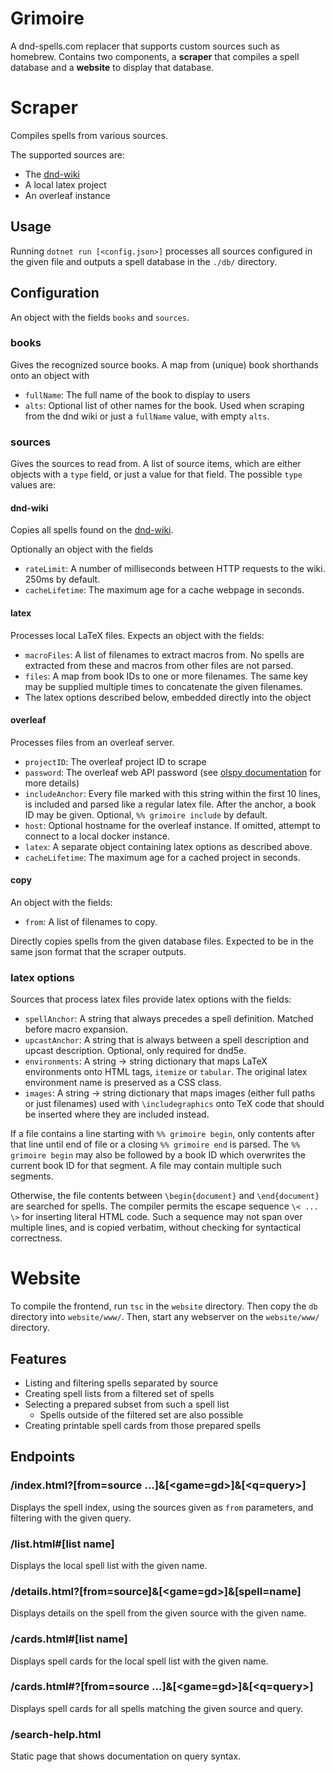 # Grimoire
A dnd-spells.com replacer that supports custom sources such as homebrew.
Contains two components, a **scraper** that compiles a spell database and a **website** to display that database.

# Scraper
Compiles spells from various sources.

The supported sources are:
- The [dnd-wiki](http://http://dnd5e.wikidot.com/)
- A local latex project
- An overleaf instance

## Usage
Running `dotnet run [<config.json>]` processes all sources configured in the given file and outputs a spell database in the `./db/` directory.

## Configuration
An object with the fields `books` and `sources`.

### books
Gives the recognized source books. A map from (unique) book shorthands onto an object with
- `fullName`: The full name of the book to display to users
- `alts`: Optional list of other names for the book. Used when scraping from the dnd wiki
or just a `fullName` value, with empty `alts`.

### sources
Gives the sources to read from.
A list of source items, which are either objects with a `type` field, or just a value for that field.
The possible `type` values are:

#### dnd-wiki
Copies all spells found on the [dnd-wiki](http://http://dnd5e.wikidot.com/).

Optionally an object with the fields
- `rateLimit`: A number of milliseconds between HTTP requests to the wiki. 250ms by default. 
- `cacheLifetime`: The maximum age for a cache webpage in seconds.

#### latex
Processes local LaTeX files.
Expects an object with the fields:
- `macroFiles`: A list of filenames to extract macros from.
	No spells are extracted from these and macros from other files are not parsed.
- `files`: A map from book IDs to one or more filenames. The same key may be supplied multiple times to concatenate the given filenames.
- The latex options described below, embedded directly into the object

#### overleaf
Processes files from an overleaf server.

- `projectID`: The overleaf project ID to scrape
- `password`: The overleaf web API password (see [olspy documentation](https://github.com/loglob/olspy) for more details)
- `includeAnchor`: Every file marked with this string within the first 10 lines, is included and parsed like a regular latex file.
After the anchor, a book ID may be given.
Optional, `%% grimoire include` by default.
- `host`: Optional hostname for the overleaf instance.
	If omitted, attempt to connect to a local docker instance.
- `latex`: A separate object containing latex options as described above.
- `cacheLifetime`: The maximum age for a cached project in seconds.

#### copy
An object with the fields:
- `from`: A list of filenames to copy.

Directly copies spells from the given database files.
Expected to be in the same json format that the scraper outputs.


### latex options
Sources that process latex files provide latex options with the fields:
- `spellAnchor`: A string that always precedes a spell definition. Matched before macro expansion.
- `upcastAnchor`: A string that is always between a spell description and upcast description. Optional, only required for dnd5e.
- `environments`: A string -> string dictionary that maps LaTeX environments onto HTML tags, `itemize` or `tabular`. The original latex environment name is preserved as a CSS class.
- `images`: A string -> string dictionary that maps images (either full paths or just filenames) used with `\includegraphics` onto TeX code that should be inserted where they are included instead.

If a file contains a line starting with `%% grimoire begin`, only contents after that line until end of file or a closing `%% grimoire end` is parsed.
The `%% grimoire begin` may also be followed by a book ID which overwrites the current book ID for that segment.
A file may contain multiple such segments.

Otherwise, the file contents between `\begin{document}` and `\end{document}` are searched for spells.
The compiler permits the escape sequence `\< ... \>` for inserting literal HTML code.
Such a sequence may not span over multiple lines, and is copied verbatim, without checking for syntactical correctness.


# Website
To compile the frontend, run `tsc` in the `website` directory.
Then copy the `db` directory into `website/www/`.
Then, start any webserver on the `website/www/` directory.

## Features
- Listing and filtering spells separated by source
- Creating spell lists from a filtered set of spells
- Selecting a prepared subset from such a spell list
	- Spells outside of the filtered set are also possible
- Creating printable spell cards from those prepared spells

## Endpoints
### /index.html?\[from=source ...]&\[<game=gd>]&\[<q=query>]
Displays the spell index, using the sources given as `from` parameters, and filtering with the given query.

### /list.html#\[list name]
Displays the local spell list with the given name.

### /details.html?\[from=source]&\[<game=gd>]&\[spell=name]
Displays details on the spell from the given source with the given name.

### /cards.html#\[list name]
Displays spell cards for the local spell list with the given name.

### /cards.html#?\[from=source ...]&\[<game=gd>]&\[<q=query>]
Displays spell cards for all spells matching the given source and query.

### /search-help.html
Static page that shows documentation on query syntax.